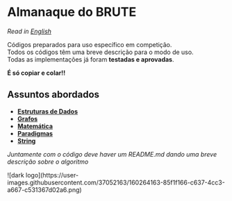 # Almanaque do BRUTE

*Read in [English](README.en.md)*

Códigos preparados para uso específico em competição.  
Todos os códigos têm uma breve descrição para o modo de uso.  
Todas as implementações já foram **testadas e aprovadas**.  


**É só copiar e colar!!**

## Assuntos abordados
- **[Estruturas de Dados](Estruturas%20de%20Dados)**
- **[Grafos](Grafos)**
- **[Matemática](Matem%C3%A1tica)**
- **[Paradigmas](Paradigmas)**
- **[String](String)**

*Juntamente com o código deve haver um README.md dando uma breve descrição sobre o algoritmo*

<div style=\"page-break-after: always;\"></div>
![dark logo](https://user-images.githubusercontent.com/37052163/160264163-85f1f166-c637-4cc3-a667-c531367d02a6.png)
